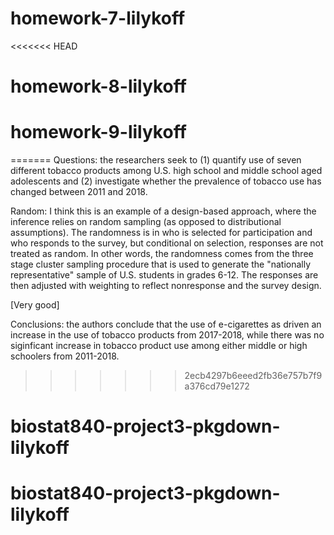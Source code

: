 # homework-7-lilykoff
<<<<<<< HEAD
# homework-8-lilykoff
# homework-9-lilykoff
=======
Questions: the researchers seek to (1) quantify use of seven different tobacco products among U.S. high school and middle school aged adolescents and (2) investigate whether the prevalence of tobacco use has changed between 2011 and 2018. 

Random: I think this is an example of a design-based approach, where the inference relies on random sampling (as opposed to distributional assumptions). The randomness is in who is selected for participation and who responds to the survey, but conditional on selection, responses are not treated as random. In other words, the randomness comes from the three stage cluster sampling procedure that is used to generate the "nationally representative" sample of U.S. students in grades 6-12. The responses are then adjusted with weighting to reflect nonresponse and the survey design. 

[Very good]


Conclusions: the authors conclude that the use of e-cigarettes as driven an increase in the use of tobacco products from 2017-2018, while there was no siginficant increase in tobacco product use among either middle or high schoolers from 2011-2018. 
>>>>>>> 2ecb4297b6eeed2fb36e757b7f9a376cd79e1272
# biostat840-project3-pkgdown-lilykoff
# biostat840-project3-pkgdown-lilykoff
